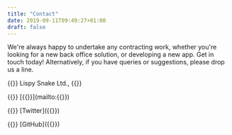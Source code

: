 ```yaml
---
title: "Contact"
date: 2019-09-11T09:49:27+01:00
draft: false
---
```


We're always happy to undertake any contracting work, whether you're looking for a new back office solution,
or developing a new app. Get in touch today! Alternatively, if you have queries or suggestions, please drop
us a line.

{{<fontawesome fas fa-address-card>}} Lispy Snake Ltd., {{<param CompanyAddress>}}


{{<fontawesome fas fa-envelope>}} [{{<param CompanyEmail>}}](mailto:{{<param CompanyEmail>}})

{{<fontawesome fab fa-twitter>}} [Twitter]({{<param SocialTwitter>}})

{{<fontawesome fab fa-github>}} [GitHub]({{<param SocialGithub>}})
